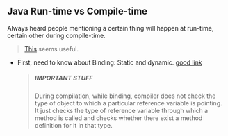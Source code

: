 ## Java Run-time vs Compile-time

Always heard people mentioning a certain thing will happen at run-time, certain other during compile-time.

> [This](http://stackoverflow.com/a/846421/3248247) seems useful.

* First, need to know about Binding: Static and dynamic. [good link](http://javaconceptoftheday.com/static-binding-and-dynamic-binding-in-java/)

    >##### IMPORTANT STUFF
    >During compilation, while binding, compiler does not check the type of object to which a particular reference variable is pointing. It just checks the type of reference variable through which a method is called and checks whether there exist a method definition for it in that type.